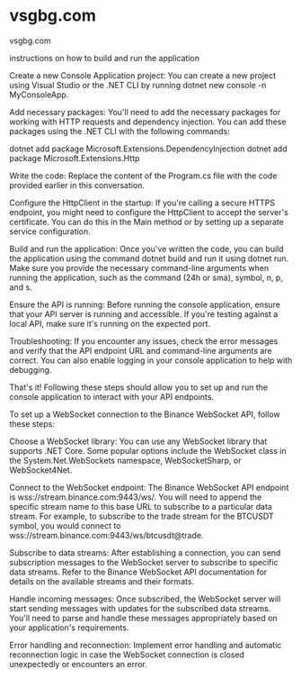 # vsgbg.com
vsgbg.com



instructions on how to build and run the application

Create a new Console Application project: You can create a new project using Visual Studio or the .NET CLI by running dotnet new console -n MyConsoleApp.

Add necessary packages: You'll need to add the necessary packages for working with HTTP requests and dependency injection. You can add these packages using the .NET CLI with the following commands:

 
dotnet add package Microsoft.Extensions.DependencyInjection
dotnet add package Microsoft.Extensions.Http

Write the code: Replace the content of the Program.cs file with the code provided earlier in this conversation.

Configure the HttpClient in the startup: If you're calling a secure HTTPS endpoint, you might need to configure the HttpClient to accept the server's certificate. You can do this in the Main method or by setting up a separate service configuration.

Build and run the application: Once you've written the code, you can build the application using the command dotnet build and run it using dotnet run. Make sure you provide the necessary command-line arguments when running the application, such as the command (24h or sma), symbol, n, p, and s.

Ensure the API is running: Before running the console application, ensure that your API server is running and accessible. If you're testing against a local API, make sure it's running on the expected port.

Troubleshooting: If you encounter any issues, check the error messages and verify that the API endpoint URL and command-line arguments are correct. You can also enable logging in your console application to help with debugging.

That's it! Following these steps should allow you to set up and run the console application to interact with your API endpoints.


To set up a WebSocket connection to the Binance WebSocket API, follow these steps:

Choose a WebSocket library: You can use any WebSocket library that supports .NET Core. Some popular options include the WebSocket class in the System.Net.WebSockets namespace, WebSocketSharp, or WebSocket4Net.

Connect to the WebSocket endpoint: The Binance WebSocket API endpoint is wss://stream.binance.com:9443/ws/. You will need to append the specific stream name to this base URL to subscribe to a particular data stream. For example, to subscribe to the trade stream for the BTCUSDT symbol, you would connect to wss://stream.binance.com:9443/ws/btcusdt@trade.

Subscribe to data streams: After establishing a connection, you can send subscription messages to the WebSocket server to subscribe to specific data streams. Refer to the Binance WebSocket API documentation for details on the available streams and their formats.

Handle incoming messages: Once subscribed, the WebSocket server will start sending messages with updates for the subscribed data streams. You'll need to parse and handle these messages appropriately based on your application's requirements.

Error handling and reconnection: Implement error handling and automatic reconnection logic in case the WebSocket connection is closed unexpectedly or encounters an error.









